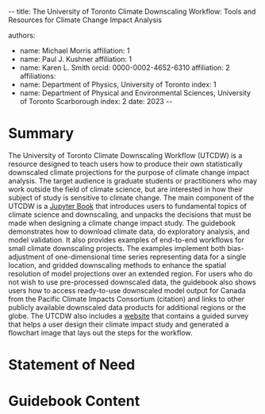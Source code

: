 --
title: The University of Toronto Climate Downscaling Workflow: Tools and Resources for Climate Change Impact Analysis

authors:
- name: Michael Morris
  affiliation: 1
- name: Paul J. Kushner
  affiliation: 1
- name: Karen L. Smith
  orcid: 0000-0002-4652-6310
  affiliation: 2
affiliations:
- name: Department of Physics, University of Toronto
  index: 1
- name: Department of Physical and Environmental Sciences, University of Toronto Scarborough
  index: 2
date: 2023
--

# Summary

The University of Toronto Climate Downscaling Workflow (UTCDW) is a resource designed to teach users how to produce their own statistically downscaled climate projections for the purpose of climate change impact analysis. The target audience is graduate students or practitioners who may work outside the field of climate science, but are interested in how their subject of study is sensitive to climate change. The main component of the UTCDW is a [Jupyter Book](https://utcdw.physics.utoronto.ca/UTCDW_Guidebook/README.html) that introduces users to fundamental topics of climate science and downscaling, and unpacks the decisions that must be made when designing a climate change impact study. The guidebook demonstrates how to download climate data, do exploratory analysis, and model validation. It also provides examples of end-to-end workflows for small climate downscaling projects. The examples implement both bias-adjustment of one-dimensional time series representing data for a single location, and gridded downscaling methods to enhance the spatial resolution of model projections over an extended region. For users who do not wish to use pre-processed downscaled data, the guidebook also shows users how to access ready-to-use downscaled model output for Canada from the Pacific Climate Impacts Consortium (citation) and links to other publicly available downscaled data products for additional regions or the globe. The UTCDW also includes a [website](https://utcdw.physics.utoronto.ca/) that contains a guided survey that helps a user design their climate impact study and generated a flowchart image that lays out the steps for the workflow. 

# Statement of Need

# Guidebook Content

